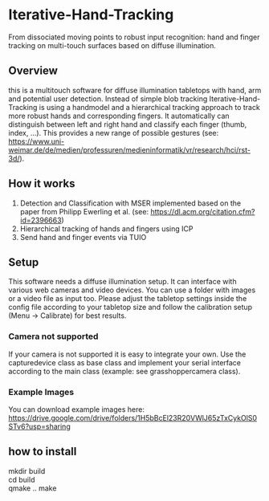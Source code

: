 # Iterative-Hand-Tracking
From dissociated moving points to robust input recognition: 
hand and finger tracking on multi-touch surfaces based on diffuse illumination.

## Overview
this is a multitouch software for diffuse illumination tabletops with hand, arm and potential user detection. Instead of simple blob tracking Iterative-Hand-Tracking is using a handmodel and a hierarchical tracking approach to track more robust hands and corresponding fingers. It automatically can distinguish between left and right hand and classify each finger (thumb, index, ...). This provides a new range of possible gestures (see: https://www.uni-weimar.de/de/medien/professuren/medieninformatik/vr/research/hci/rst-3d/).

## How it works
1. Detection and Classification with MSER implemented based on the paper from Philipp Ewerling et al. (see: https://dl.acm.org/citation.cfm?id=2396663)
2. Hierarchical tracking of hands and fingers using ICP
3. Send hand and finger events via TUIO

## Setup
This software needs a diffuse illumination setup. It can interface with various web cameras and video devices. You can use a folder with images or a video file as input too. Please adjust the tabletop settings inside the config file according to your tabletop size and follow the calibration setup (Menu -> Calibrate) for best results. 

### Camera not supported
If your camera is not supported it is easy to integrate your own. Use the capturedevice class as base class and implement your serial interface according to the main class (example: see grasshoppercamera class).

### Example Images
You can download example images here: https://drive.google.com/drive/folders/1H5bBcEl23R20VWlJ65zTxCykOlS0STv6?usp=sharing

## how to install
mkdir build  
cd build  
qmake ..
make